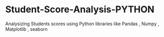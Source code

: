 # Student-Score-Analysis-PYTHON
Analysizing Students scores using Python libraries like Pandas , Numpy , Matplotlib , seaborn
